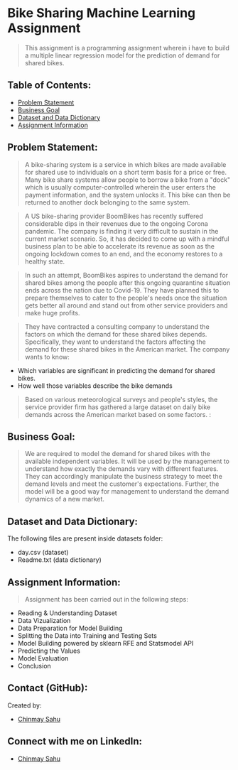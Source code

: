# Bike Sharing Machine Learning Assignment
> This assignment is a programming assignment wherein i have to build a multiple linear regression model for the prediction of demand for shared bikes.

## Table of Contents:
* [Problem Statement](#problem-statement)
* [Business Goal](#business-goal)
* [Dataset and Data Dictionary](#dataset-and-data-dictionary)
* [Assignment Information](#assignment-information)

## Problem Statement:
> A bike-sharing system is a service in which bikes are made available for shared use to individuals on a short term basis for a price or free. Many bike share systems allow people to borrow a bike from a "dock" which is usually computer-controlled wherein the user enters the payment information, and the system unlocks it. This bike can then be returned to another dock belonging to the same system.


> A US bike-sharing provider BoomBikes has recently suffered considerable dips in their revenues due to the ongoing Corona pandemic. The company is finding it very difficult to sustain in the current market scenario. So, it has decided to come up with a mindful business plan to be able to accelerate its revenue as soon as the ongoing lockdown comes to an end, and the economy restores to a healthy state. 


> In such an attempt, BoomBikes aspires to understand the demand for shared bikes among the people after this ongoing quarantine situation ends across the nation due to Covid-19. They have planned this to prepare themselves to cater to the people's needs once the situation gets better all around and stand out from other service providers and make huge profits.


> They have contracted a consulting company to understand the factors on which the demand for these shared bikes depends. Specifically, they want to understand the factors affecting the demand for these shared bikes in the American market. The company wants to know:

- Which variables are significant in predicting the demand for shared bikes.
- How well those variables describe the bike demands

> Based on various meteorological surveys and people's styles, the service provider firm has gathered a large dataset on daily bike demands across the American market based on some factors. :

## Business Goal:
> We are required to model the demand for shared bikes with the available independent variables. It will be used by the management to understand how exactly the demands vary with different features. They can accordingly manipulate the business strategy to meet the demand levels and meet the customer's expectations. Further, the model will be a good way for management to understand the demand dynamics of a new market. 

## Dataset and Data Dictionary:
The following files are present inside datasets folder:
- day.csv (dataset)
- Readme.txt (data dictionary)

## Assignment Information:
> Assignment has been carried out in the following steps:
- Reading & Understanding Dataset
- Data Vizualization
- Data Preparation for Model Building
- Splitting the Data into Training and Testing Sets
- Model Building powered by sklearn RFE and Statsmodel API
- Predicting the Values
- Model Evaluation
- Conclusion

## Contact (GitHub):
Created by: 
- [Chinmay Sahu](https://github.com/ChinmaySahu10) 

## Connect with me on LinkedIn:
- [Chinmay Sahu](https://www.linkedin.com/in/chinmaysahu7/)
